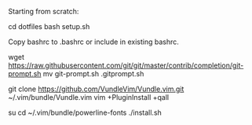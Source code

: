 Starting from scratch:

cd dotfiles
bash setup.sh

Copy bashrc to .bashrc or include in existing bashrc.

wget https://raw.githubusercontent.com/git/git/master/contrib/completion/git-prompt.sh
mv git-prompt.sh .gitprompt.sh

git clone https://github.com/VundleVim/Vundle.vim.git ~/.vim/bundle/Vundle.vim
vim +PluginInstall +qall

su
cd ~/.vim/bundle/powerline-fonts
./install.sh
